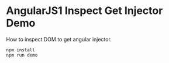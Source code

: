 AngularJS1 Inspect Get Injector Demo
====================================

How to inspect DOM to get angular injector.

```
npm install
npm run demo
```
